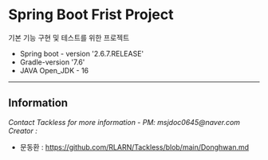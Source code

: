 # Spring Boot Frist Project

기본 기능 구현 및 테스트를 위한 프로젝트
* Spring boot - version '2.6.7.RELEASE'
* Gradle-version '7.6'
* JAVA Open_JDK - 16
---


## Information
<footer>
        <div class="footer">
            <div>
                <address>Contact Tackless for more information - PM: msjdoc0645@naver.com <br></address>
                <address>Creator : </address>
                        </div>
    </footer>

* 문동환 :  https://github.com/RLARN/Tackless/blob/main/Donghwan.md

